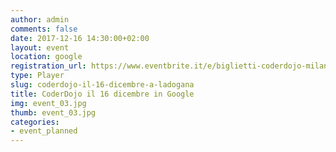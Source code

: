```yaml
---
author: admin
comments: false
date: 2017-12-16 14:30:00+02:00
layout: event
location: google
registration_url: https://www.eventbrite.it/e/biglietti-coderdojo-milano-google-16-dicembre-2017-40962232139
type: Player
slug: coderdojo-il-16-dicembre-a-ladogana
title: CoderDojo il 16 dicembre in Google
img: event_03.jpg
thumb: event_03.jpg
categories:
- event_planned
---
```

